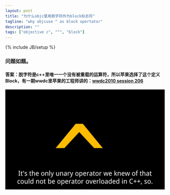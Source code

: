 ```yaml
---
layout: post
title: "为什么objc里用脱字符作为block标志符"
tagline: "why objcuse ^ as block opertator"
description: ""
tags: ["objective c", "^", "block"]
---
```

{% include JB/setup %}

### 问题如题。

#### 答案：脱字符是c++里唯一一个没有被重载的运算符，所以苹果选择了这个定义Block，有一期wwdc里苹果的工程师讲的：[wwdc2010 session 206](http://leinax.com/s3/WWDC%202010%20Session%20Videos%20-%20HD/Session%20206%20-%20Introducing%20Blocks%20and.mov)

![it's the only unary operator we knew of that could not be operator overloaded in C++, so ...](/attachments/wwdc_2010_session_206.jpg)
